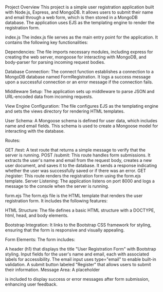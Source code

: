 Project Overview
This project is a simple user registration application built with Node.js, Express, and MongoDB. It allows users to submit their name and email through a web form, which is then stored in a MongoDB database. The application uses EJS as the templating engine to render the registration form.

index.js
The index.js file serves as the main entry point for the application. It contains the following key functionalities:

Dependencies: The file imports necessary modules, including express for creating the web server, mongoose for interacting with MongoDB, and body-parser for parsing incoming request bodies.

Database Connection: The connect function establishes a connection to a MongoDB database named FormRegistration. It logs a success message upon a successful connection or an error message if the connection fails.

Middleware Setup: The application sets up middleware to parse JSON and URL-encoded data from incoming requests.

View Engine Configuration: The file configures EJS as the templating engine and sets the views directory for rendering HTML templates.

User Schema: A Mongoose schema is defined for user data, which includes name and email fields. This schema is used to create a Mongoose model for interacting with the database.

Routes:

GET /test: A test route that returns a simple message to verify that the server is running.
POST /submit: This route handles form submissions. It extracts the user's name and email from the request body, creates a new user document, and saves it to the database. It sends a response indicating whether the user was successfully saved or if there was an error.
GET /register: This route renders the registration form using the form.ejs template.
Server Listening: The application listens on port 8000 and logs a message to the console when the server is running.

form.ejs
The form.ejs file is the HTML template that renders the user registration form. It includes the following features:

HTML Structure: The file defines a basic HTML structure with a DOCTYPE, html, head, and body elements.

Bootstrap Integration: It links to the Bootstrap CSS framework for styling, ensuring that the form is responsive and visually appealing.

Form Elements: The form includes:

A header (h1) that displays the title "User Registration Form" with Bootstrap styling.
Input fields for the user's name and email, each with associated labels for accessibility. The email input uses type="email" to enable built-in validation.
A submit button labeled "Register" that allows users to submit their information.
Message Area: A placeholder <div> is included to display success or error messages after form submission, enhancing user feedback.
